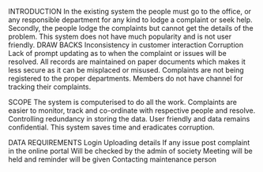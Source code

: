 INTRODUCTION
In the existing system the people must go to the office, or any responsible department for any kind to lodge a complaint or seek help. 
Secondly, the people lodge the complaints but cannot get the details of the problem. 
This system does not have much popularity and is not user friendly.
DRAW BACKS 
Inconsistency in customer interaction 
Corruption
Lack of prompt updating as to when the complaint or issues will be resolved.
All records are maintained on paper documents which makes it less secure as it can be misplaced or misused. 
Complaints are not being registered to the proper departments.
Members do not have channel for tracking their complaints.

SCOPE
The system is computerised to do all the work.
Complaints are easier to monitor, track and  co-ordinate with respective people and resolve.
Controlling redundancy in storing the data. 
User friendly and data remains confidential.
This system saves time and eradicates corruption.

DATA REQUIREMENTS 
Login
Uploading details
If any issue post complaint in the online portal 
Will be checked by the admin of society
Meeting will be held and reminder will be given
Contacting maintenance person
